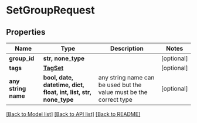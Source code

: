 # SetGroupRequest


## Properties
Name | Type | Description | Notes
------------ | ------------- | ------------- | -------------
**group_id** | **str, none_type** |  | [optional] 
**tags** | [**TagSet**](TagSet.md) |  | [optional] 
**any string name** | **bool, date, datetime, dict, float, int, list, str, none_type** | any string name can be used but the value must be the correct type | [optional]

[[Back to Model list]](../README.md#documentation-for-models) [[Back to API list]](../README.md#documentation-for-api-endpoints) [[Back to README]](../README.md)


